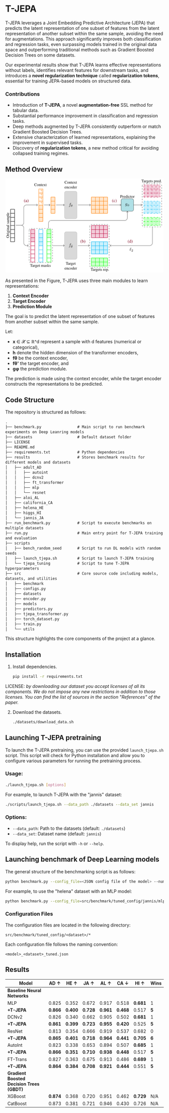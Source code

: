 # T-JEPA

T-JEPA leverages a Joint Embedding Predictive Architecture (JEPA) that predicts the latent representation of one subset of features from the latent representation of another subset within the same sample, avoiding the need for augmentations. This approach significantly improves both classification and regression tasks, even surpassing models trained in the original data space and outperforming traditional methods such as Gradient Boosted Decision Trees on some datasets.

Our experimental results show that T-JEPA learns effective representations without labels, identifies relevant features for downstream tasks, and introduces a **novel regularization technique** called **regularization tokens**, essential for training JEPA-based models on structured data.

### Contributions

- Introduction of **T-JEPA**, a novel **augmentation-free** SSL method for tabular data.
- Substantial performance improvement in classification and regression tasks.
- Deep methods augmented by T-JEPA consistently outperform or match Gradient Boosted Decision Trees.
- Extensive characterization of learned representations, explaining the improvement in supervised tasks.
- Discovery of **regularization tokens**, a new method critical for avoiding collapsed training regimes.

## Method Overview

![Training Pipeline](./images/training_pipeline.png)

As presented in the Figure, T-JEPA uses three main modules to learn representations: 
1. **Context Encoder**
2. **Target Encoder**
3. **Prediction Module**

The goal is to predict the latent representation of one subset of features from another subset within the same sample.

Let:
- **x** ∈ 𝓧 ⊆ ℝ^d represent a sample with d features (numerical or categorical),
- **h** denote the hidden dimension of the transformer encoders,
- **fθ** be the context encoder,
- **fθ'** the target encoder, and
- **gφ** the prediction module.

The prediction is made using the context encoder, while the target encoder constructs the representations to be predicted.

## Code Structure
The repository is structured as follows:

```
.
├── benchmark.py                # Main script to run benchmark experiments on Deep Leanring models
├── datasets                    # Default dataset folder
├── LICENSE                     
├── README.md                   
├── requirements.txt            # Python dependencies
├── results                     # Stores benchmark results for different models and datasets
│   ├── adult_AD
│   │   ├── autoint
│   │   ├── dcnv2
│   │   ├── ft_transformer
│   │   ├── mlp
│   │   └── resnet
│   ├── aloi_AL
│   ├── california_CA
│   ├── helena_HE
│   ├── higgs_HI
│   └── jannis_JA
├── run_benchmark.py            # Script to execute benchmarks on multiple datasets
├── run.py                      # Main entry point for T-JEPA training and evaluation
├── scripts                     
│   ├── bench_random_seed       # Script to run DL models with random seeds
│   ├── launch_tjepa.sh         # Script to launch T-JEPA training
│   └── tjepa_tuning            # Script to tune T-JEPA hyperparameters
├── src                         # Core source code including models, datasets, and utilities
│   ├── benchmark
│   ├── configs.py
│   ├── datasets
│   ├── encoder.py
│   ├── models
│   ├── predictors.py
│   ├── tjepa_transformer.py
│   ├── torch_dataset.py
│   ├── train.py
│   └── utils
```

This structure highlights the core components of the project at a glance.

## Installation

1. Install dependencies.
    ```bash
    pip install -r requirements.txt
    ```

LICENSE: <i>by downloading our dataset you accept licenses of all its components. We do not impose any new restrictions in addition to those licenses. You can find the list of sources in the section "References" of the paper.</i>

2. Download the datasets.
    ```bash
    ./datasets/download_data.sh
    ```

## Launching T-JEPA pretraining

To launch the T-JEPA pretraining, you can use the provided `launch_tjepa.sh` script. This script will check for Python installation and allow you to configure various parameters for running the pretraining process.

### Usage:

```bash
./launch_tjepa.sh [options]
```

For example, to launch T-JEPA with the "jannis" dataset:
```bash
./scripts/launch_tjepa.sh --data_path ./datasets --data_set jannis
```

### Options:

- `--data_path`: Path to the datasets (default: `./datasets`)
- `--data_set`: Dataset name (default: `jannis`)

To display help, run the script with `-h` or `--help`.


## Launching benchmark of Deep Learning models

The general structure of the benchmarking script is as follows:

```bash
python benchmark.py --config_file=<JSON config file of the model> --num_runs=<num_runs>
```

For example, to use the "helena" dataset with an MLP model:

```bash
python benchmark.py --config_file=src/benchmark/tuned_config/jannis/mlp_jannis_tuned.json --num_runs=1
```

### Configuration Files

The configuration files are located in the following directory:
```
src/benchmark/tuned_config/<dataset>/*
```
Each configuration file follows the naming convention:
```
<model>_<dataset>_tuned.json
```

## Results


| Model          | AD ↑     | HE ↑     | JA ↑     | AL ↑     | CA ↓     | HI ↑     | Wins |
|----------------|----------|----------|----------|----------|----------|----------|------|
| **Baseline Neural Networks** |          |          |          |          |          |          |      |
| MLP            | 0.825    | 0.352    | 0.672    | 0.917    | 0.518    | **0.681** | 1    |
| **+T-JEPA**    | **0.866** | **0.400** | **0.728** | **0.961** | **0.468** | 0.517    | **5**  |
| DCNv2          | 0.826    | 0.340    | 0.662    | 0.905    | 0.502    | **0.681** | 1    |
| **+T-JEPA**    | **0.861** | **0.399** | **0.723** | **0.955** | **0.420** | 0.525    | **5**  |
| ResNet         | 0.813    | 0.354    | 0.666    | 0.919    | 0.537    | 0.682    | 0    |
| **+T-JEPA**    | **0.865** | **0.401** | **0.718** | **0.964** | **0.441** | **0.705** | **6**  |
| AutoInt        | 0.823    | 0.338    | 0.653    | 0.894    | 0.507    | **0.685** | 1    |
| **+T-JEPA**    | **0.866** | **0.351** | **0.710** | **0.938** | **0.448** | 0.517    | **5**  |
| FT-Trans       | 0.827    | 0.363    | 0.675    | 0.913    | 0.486    | **0.689** | 1    |
| **+T-JEPA**    | **0.864** | **0.384** | **0.708** | **0.921** | **0.444** | 0.551    | **5**  |
| **Gradient Boosted Decision Trees (GBDT)** |          |          |          |          |          |          |      |
| XGBoost        | **0.874** | 0.368    | 0.720    | 0.951    | 0.462    | **0.729** | N/A  |
| CatBoost       | 0.873    | 0.381    | 0.721    | 0.946    | 0.430    | 0.726    | N/A  |
